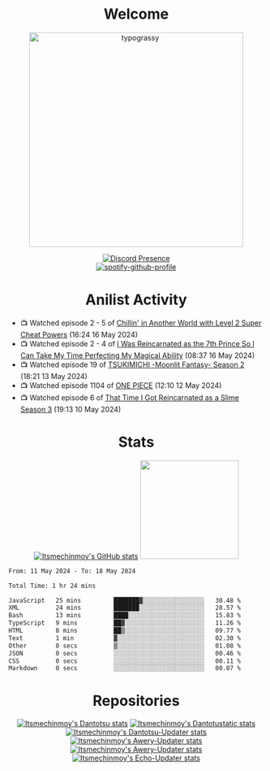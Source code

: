 <div align="center">

# Welcome
<a href="https://github.com/kawarimidoll/typograssy">
    <img alt="typograssy" src="https://typograssy.deno.dev/api?text=%E3%82%88%E3%81%86%E3%81%93%E3%81%9D%E3%81%BF%E3%81%AA%E3%81%95%E3%82%93%20-%20Itsmechinmoy--&&l0=none&l1=82d9d0&l2=027353&l3=038c4c&l4=01402e&bg=none&frame=none&speed=100&comment=" width="421.99">
</a>

[![Discord Presence](https://lanyard.cnrad.dev/api/523539866311720963?theme=dark&bg=Oe1116&animated=false&hideDiscrim=true&borderRadius=30px&hideActivity=whenNotUsed)](https://discord.com/users/523539866311720963)<br>
[![spotify-github-profile](https://spotify-github-profile.vercel.app/api/view?uid=31zczwoe3obxakjgkio7anubhkaq&cover_image=true&theme=novatorem&show_offline=true&background_color=121212&interchange=false&bar_color=53b14f&bar_color=ffffff&bar_color_cover=false)](https://spotify-github-profile.vercel.app/api/view?uid=31zczwoe3obxakjgkio7anubhkaq&redirect=true)
</div>

<div align="center">

# Anilist Activity
</div>
<!-- ANILIST_ACTIVITY:start -->

-   📺 Watched episode 2 - 5 of [Chillin' in Another World with Level 2 Super Cheat Powers](https://anilist.co/anime/170130) (16:24 16 May 2024)
-   📺 Watched episode 2 - 4 of [I Was Reincarnated as the 7th Prince So I Can Take My Time Perfecting My Magical Ability](https://anilist.co/anime/156415) (08:37 16 May 2024)
-   📺 Watched episode 19 of [TSUKIMICHI -Moonlit Fantasy- Season 2](https://anilist.co/anime/139518) (18:21 13 May 2024)
-   📺 Watched episode 1104 of [ONE PIECE](https://anilist.co/anime/21) (12:10 12 May 2024)
-   📺 Watched episode 6 of [That Time I Got Reincarnated as a Slime Season 3](https://anilist.co/anime/156822) (19:13 10 May 2024)

<!-- ANILIST_ACTIVITY:end -->
<div align="center">
    
# Stats
[![Itsmechinmoy's GitHub stats](https://github-readme-stats.vercel.app/api?username=itsmechinmoy&show_icons=true&theme=algolia)](https://github.com/anuraghazra/github-readme-stats)
<img src="https://github-readme-stackoverflow.vercel.app/?userID=25004176&theme=dark" height="194"/>
</div>
<!--START_SECTION:waka-->

```txt
From: 11 May 2024 - To: 18 May 2024

Total Time: 1 hr 24 mins

JavaScript   25 mins         ███████▓░░░░░░░░░░░░░░░░░   30.48 %
XML          24 mins         ███████░░░░░░░░░░░░░░░░░░   28.57 %
Bash         13 mins         ████░░░░░░░░░░░░░░░░░░░░░   15.83 %
TypeScript   9 mins          ██▓░░░░░░░░░░░░░░░░░░░░░░   11.26 %
HTML         8 mins          ██▒░░░░░░░░░░░░░░░░░░░░░░   09.77 %
Text         1 min           ▓░░░░░░░░░░░░░░░░░░░░░░░░   02.30 %
Other        0 secs          ▒░░░░░░░░░░░░░░░░░░░░░░░░   01.08 %
JSON         0 secs          ░░░░░░░░░░░░░░░░░░░░░░░░░   00.46 %
CSS          0 secs          ░░░░░░░░░░░░░░░░░░░░░░░░░   00.11 %
Markdown     0 secs          ░░░░░░░░░░░░░░░░░░░░░░░░░   00.07 %
```

<!--END_SECTION:waka-->
<div align="center">

# Repositories
[![Itsmechinmoy's Dantotsu stats](https://github-readme-stats.vercel.app/api/pin/?username=itsmechinmoy&repo=dantotsu&show_icons=true&theme=algolia&description_lines_count=1)](https://github.com/itsmechinmoy/dantotsu)
[![Itsmechinmoy's Dantotustatic stats](https://github-readme-stats.vercel.app/api/pin/?username=itsmechinmoy&repo=dantotustatic&show_icons=true&theme=algolia&description_lines_count=1)](https://github.com/itsmechinmoy/dantotustatic)
[![Itsmechinmoy's Dantotsu-Updater stats](https://github-readme-stats.vercel.app/api/pin/?username=itsmechinmoy&repo=dantotsu-updater&show_icons=true&theme=algolia&description_lines_count=1)](https://github.com/itsmechinmoy/dantotsu-updater)
[![Itsmechinmoy's Awery-Updater stats](https://github-readme-stats.vercel.app/api/pin/?username=itsmechinmoy&repo=awery-updater&show_icons=true&theme=algolia&description_lines_count=1)](https://github.com/itsmechinmoy/awery-updater)
[![Itsmechinmoy's Awery-Updater stats](https://github-readme-stats.vercel.app/api/pin/?username=itsmechinmoy&repo=himitsu-updater&show_icons=true&theme=algolia&description_lines_count=1)](https://github.com/itsmechinmoy/himitsu-updater)
[![Itsmechinmoy's Echo-Updater stats](https://github-readme-stats.vercel.app/api/pin/?username=itsmechinmoy&repo=echo-updater&show_icons=true&theme=algolia&description_lines_count=1)](https://github.com/itsmechinmoy/echo-updater)
</div>
